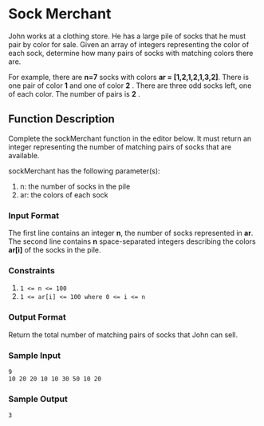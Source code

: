 # Sock Merchant

John works at a clothing store. He has a large pile of socks that he must pair by color for sale. Given an array of integers representing the color of each sock, determine how many pairs of socks with matching colors there are.

For example, there are **n=7** socks with colors **ar = [1,2,1,2,1,3,2]**. There is one pair of color **1** and one of color **2** . There are three odd socks left, one of each color. The number of pairs is **2** .

## Function Description

Complete the sockMerchant function in the editor below. It must return an integer representing the number of matching pairs of socks that are available.

sockMerchant has the following parameter(s):

1. n: the number of socks in the pile
2. ar: the colors of each sock

### Input Format

The first line contains an integer **n**, the number of socks represented in **ar**.
The second line contains **n** space-separated integers describing the colors **ar[i]** of the socks in the pile.

### Constraints

1. `1 <= n <= 100` 
2. `1 <= ar[i] <= 100 where 0 <= i <= n`

### Output Format

Return the total number of matching pairs of socks that John can sell.

### Sample Input
```
9
10 20 20 10 10 30 50 10 20
```
### Sample Output
```
3
```
